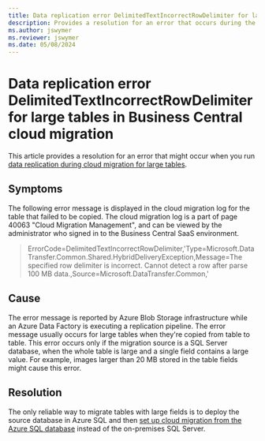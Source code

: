 ```yaml
---
title: Data replication error DelimitedTextIncorrectRowDelimiter for large tables in Business Central cloud migration
description: Provides a resolution for an error that occurs during the data replication process for large tables in Business Central cloud migration.
ms.author: jswymer 
ms.reviewer: jswymer 
ms.date: 05/08/2024
---
```

# Data replication error DelimitedTextIncorrectRowDelimiter for large tables in Business Central cloud migration

This article provides a resolution for an error that might occur when you run [data replication during cloud migration for large tables](/dynamics365/business-central/dev-itpro/administration/migration-data-replication?tabs=largetable).

## Symptoms

The following error message is displayed in the cloud migration log for the table that failed to be copied. The cloud migration log is a part of page 40063 "Cloud Migration Management", and can be viewed by the administrator who signed in to the Business Central SaaS environment.

> ErrorCode=DelimitedTextIncorrectRowDelimiter,'Type=Microsoft.DataTransfer.Common.Shared.HybridDeliveryException,Message=The specified row delimiter is incorrect. Cannot detect a row after parse 100 MB data.,Source=Microsoft.DataTransfer.Common,'

## Cause

The error message is reported by Azure Blob Storage infrastructure while an Azure Data Factory is executing a replication pipeline. The error message usually occurs for large tables when they're copied from table to table. This error occurs only if the migration source is a SQL Server database, when the whole table is large and a single field contains a large value. For example, images larger than 20 MB stored in the table fields might cause this error.

## Resolution

The only reliable way to migrate tables with large fields is to deploy the source database in Azure SQL and then [set up cloud migration from the Azure SQL database](/dynamics365/business-central/dev-itpro/administration/migration-setup-overview) instead of the on-premises SQL Server.
